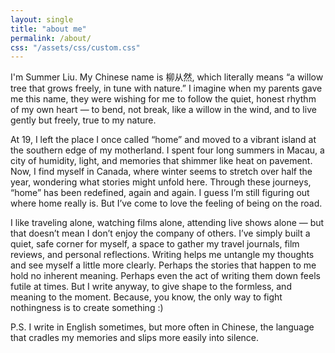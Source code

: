 ```yaml
---
layout: single
title: "about me"
permalink: /about/
css: "/assets/css/custom.css"
---
```


<link rel="preconnect" href="https://fonts.gstatic.com" crossorigin>
<link href="https://fonts.googleapis.com/css2?family=Lora:wght@400;600&family=Noto+Serif+SC:wght@400;700&display=swap" rel="stylesheet">

<style>
.page__title,
.page__content p{
  font-family: "Noto Serif SC","PingFang SC","Microsoft YaHei",serif;
}

.page__content p{
  font-size:0.75rem;
  color:#222222;
  line-height:1.5;
}
</style>

I'm Summer Liu. My Chinese name is 柳从然, which literally means “a willow tree that grows freely, in tune with nature.” I imagine when my parents gave me this name, they were wishing for me to follow the quiet, honest rhythm of my own heart — to bend, not break, like a willow in the wind, and to live gently but freely, true to my nature.

At 19, I left the place I once called “home” and moved to a vibrant island at the southern edge of my motherland. I spent four long summers in Macau, a city of humidity, light, and memories that shimmer like heat on pavement. Now, I find myself in Canada, where winter seems to stretch over half the year, wondering what stories might unfold here. Through these journeys, “home” has been redefined, again and again. I guess I’m still figuring out where home really is. But I’ve come to love the feeling of being on the road.

I like traveling alone, watching films alone, attending live shows alone — but that doesn’t mean I don’t enjoy the company of others.
I’ve simply built a quiet, safe corner for myself, a space to gather my travel journals, film reviews, and personal reflections. Writing helps me untangle my thoughts and see myself a little more clearly.
Perhaps the stories that happen to me hold no inherent meaning.
Perhaps even the act of writing them down feels futile at times.
But I write anyway, to give shape to the formless, and meaning to the moment.
Because, you know, the only way to fight nothingness is to create something :) 

P.S. I write in English sometimes, but more often in Chinese, the language that cradles my memories and slips more easily into silence.
